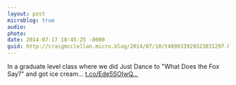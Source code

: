 ```yaml
---
layout: post
microblog: true
audio: 
photo: 
date: 2014-07-17 18:45:25 -0600
guid: http://craigmcclellan.micro.blog/2014/07/18/t489933929323831297.html
---
```

In a graduate level class where we did Just Dance to "What Does the Fox Say?" and got ice cream… [t.co/Ede5SOIwQ...](http://t.co/Ede5SOIwQ1)
